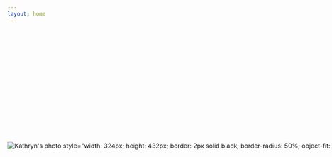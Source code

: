 ```yaml
---
layout: home
---
```


<div style="display: flex; align-items: center; justify-content: space-between; gap: 3rem; margin: 4rem 0; flex-wrap: nowrap;">

  <div style="flex-shrink: 0;">
  <img src="{{ '/assets/images/pfp.jpg' | relative_url }}" alt="Kathryn's photo" />
       style="width: 324px; height: 432px; border: 2px solid black; border-radius: 50%; object-fit: cover;" />
</div>


  <div style="max-width: 600px;">
    <h1 style="margin-top: 0;">Welcome to my site!</h1>
    <p style="font-size: 1.1rem; line-height: 1.6;">
      Hi! I’m Kathryn Wu, a rising junior who loves making things in many ways, whether through machines, words, wood, or art.
    </p>
  </div>

</div>
